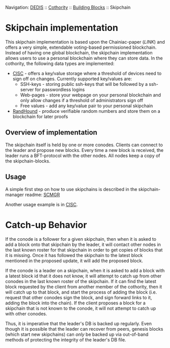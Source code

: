 Navigation: [DEDIS](https://github.com/dedis/doc/tree/master/README.md) ::
[Cothority](../README.md) ::
[Building Blocks](../doc/BuildingBlocks.md) ::
Skipchain

# Skipchain implementation

This skipchain implementation is based upon the Chainiac-paper (*LINK*) and offers
a very simple, extendable voting-based permissioned blockchain. Instead of having
one global blockchain, the skipchain implementation allows users to use a personal
blockchain where they can store data. In the cothority, the following data
types are implemented:

- [CISC](../cisc/README.md) - offers a key/value storage where
a threshold of devices need to sign off on changes. Currently supported
key/values are:
  - SSH-keys - storing public ssh-keys that will be followed by a ssh-server for
  passwordless logins
  - Web-pages - store your webpage on your personal blockchain and only allow
  changes if a threshold of administrators sign off
  - Free values - add any key/value pair to your personal skipchain
- [RandHound](../randhound/README.md) - produce verifiable random numbers
and store them on a blockchain for later proofs

## Overview of implementation

The skipchain itself is held by one or more conodes. Clients can connect to the leader and propose new blocks. Every time a new
block is received, the leader runs a BFT-protocol with the other
nodes. All nodes keep a copy of the skipchain-blocks.

## Usage

A simple first step on how to use skipchains is described in the skipchain-manager
readme: [SCMGR](../scmgr/README.md)

Another usage example is in [CISC](../cisc/README.md).

# Catch-up Behavior

If the conode is a follower for a given skipchain, then when it is asked to add
a block onto that skipchain by the leader, it will contact other nodes in the
last known roster for that skipchain in order to get copies of blocks that it is
missing. Once it has followed the skipchain to the latest block mentioned in the
proposed update, it will add the proposed block.

If the conode is a leader on a skipchain, when it is asked to add a block with a
latest block id that it does not know, it will attempt to catch up from other
conodes in the last known roster of the skipchain. If it can find the latest
block requested by the client from another member of the cothority, then it will
catch up to that block, and start the process of adding the block (i.e. request
that other conodes sign the block, and sign forward links to it, adding the
block into the chain). If the client proposes a block for a skipchain that is
not known to the conode, it will not attempt to catch up with other conodes.

Thus, it is imperative that the leader's DB is backed up regularly. Even though
it is possible that the leader can recover from peers, genesis blocks (which
start new skipchains) can *only* be backed up via out-of-band methods of
protecting the integrity of the leader's DB file.
